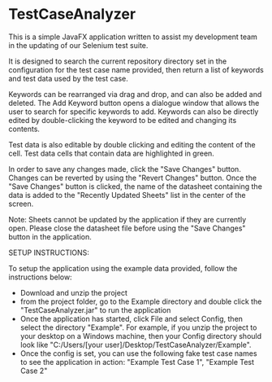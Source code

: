 # TestCaseAnalyzer

This is a simple JavaFX application written to assist my development team in the updating of our Selenium test suite.

It is designed to search the current repository directory set in the configuration for the test case name provided, then return a list of keywords and test data used by the test case.

Keywords can be rearranged via drag and drop, and can also be added and deleted. The Add Keyword button opens a dialogue window that allows the user to search for specific keywords to add. Keywords can also be directly edited by double-clicking the keyword to be edited and changing its contents.

Test data is also editable by double clicking and editing the content of the cell. Test data cells that contain data are highlighted in green.

In order to save any changes made, click the "Save Changes" button. Changes can be reverted by using the "Revert Changes" button. Once the "Save Changes" button is clicked, the name of the datasheet containing the data is added to the "Recently Updated Sheets" list in the center of the screen.

Note:
Sheets cannot be updated by the application if they are currently open. Please close the datasheet file before using the "Save Changes" button in the application.

SETUP INSTRUCTIONS:

To setup the application using the example data provided, follow the instructions below:
- Download and unzip the project
- from the project folder, go to the Example directory and double click the "TestCaseAnalyzer.jar" to run the application
- Once the application has started, click File and select Config, then select the directory "Example". For example, if you unzip the project to your desktop on a Windows machine, then your Config directory should look like "C:/Users/[your user]/Desktop/TestCaseAnalyzer/Example".
- Once the config is set, you can use the following fake test case names to see the application in action: "Example Test Case 1", "Example Test Case 2"
